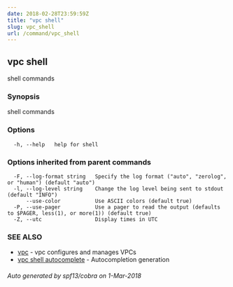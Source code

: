 ```yaml
---
date: 2018-02-28T23:59:59Z
title: "vpc shell"
slug: vpc_shell
url: /command/vpc_shell
---
```

## vpc shell

shell commands

### Synopsis


shell commands

### Options

```
  -h, --help   help for shell
```

### Options inherited from parent commands

```
  -F, --log-format string   Specify the log format ("auto", "zerolog", or "human") (default "auto")
  -l, --log-level string    Change the log level being sent to stdout (default "INFO")
      --use-color           Use ASCII colors (default true)
  -P, --use-pager           Use a pager to read the output (defaults to $PAGER, less(1), or more(1)) (default true)
  -Z, --utc                 Display times in UTC
```

### SEE ALSO
* [vpc](/command/vpc)	 - vpc configures and manages VPCs
* [vpc shell autocomplete](/command/vpc_shell_autocomplete)	 - Autocompletion generation

###### Auto generated by spf13/cobra on 1-Mar-2018
